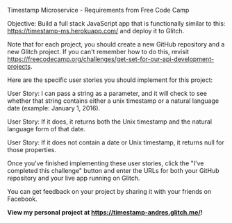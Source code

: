 Timestamp Microservice - Requirements from Free Code Camp

Objective: Build a full stack JavaScript app that is functionally similar to this: https://timestamp-ms.herokuapp.com/ and deploy it to Glitch.

Note that for each project, you should create a new GitHub repository and a new Glitch project. If you can't remember how to do this, revisit https://freecodecamp.org/challenges/get-set-for-our-api-development-projects.

Here are the specific user stories you should implement for this project:

User Story: I can pass a string as a parameter, and it will check to see whether that string contains either a unix timestamp or a natural language date (example: January 1, 2016).

User Story: If it does, it returns both the Unix timestamp and the natural language form of that date.

User Story: If it does not contain a date or Unix timestamp, it returns null for those properties.

Once you've finished implementing these user stories, click the "I've completed this challenge" button and enter the URLs for both your GitHub repository and your live app running on Glitch.

You can get feedback on your project by sharing it with your friends on Facebook.

<strong>View my personal project at <a href ='https://timestamp-andres.glitch.me/'>https://timestamp-andres.glitch.me/</a>!</strong>
